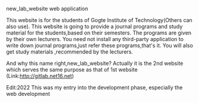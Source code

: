 new_lab_website
web application

This website is for the students of Gogte Institute of Technology(Others can also use).
This website is going to provide a journal programs and study material for the students,based on their semesters.
The programs are given by their own lecturers.
You need not install any third-party application to write down journal programs,just refer these programs,that's it.
You will also get study materials ,recommended by the lecturers.

And why this name right,new_lab_website?
Actually it is the 2nd website which serves the same purpose as that of 1st website (Link:http://gitlab.net16.net)

Edit:2022
This was my entry into the development phase, especially the web development
